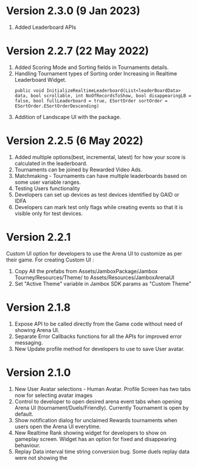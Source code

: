 # Version 2.3.0 (9 Jan 2023)
1. Added Leaderboard APIs

# Version 2.2.7 (22 May 2022)
1. Added Scoring Mode and Sorting fields in Tournaments details.
2. Handling Tournament types of Sorting order Increasing in Realtime Leaderboard Widget.
    ```
    public void InitializeRealtimeLeaderboard(List<leaderBoardData> data, bool scrollable, int NoOfRecordsToShow, bool disappearingLB = false, bool fullLeaderboard = true, ESortOrder sortOrder = ESortOrder.ESortOrderDescending)
    ```
4. Addition of Landscape UI with the package.

# Version 2.2.5 (6 May 2022)
1. Added multiple options(best, incremental, latest) for how your score is calculated in the leaderboard. 
2. Tournaments can be joined by Rewarded Video Ads.
3. Matchmaking - Tournaments can have multiple leaderboards based on some user variable ranges.
4. Testing Users functionality
5. Developers can set up devices as test devices identified by GAID or IDFA
6. Developers can mark test only flags while creating events so that it is visible only for test devices.


# Version 2.2.1
Custom UI option for developers to use the Arena UI to customize as per their game. 
For creating Custom UI :

1. Copy All the prefabs from Assets/JamboxPackage/Jambox Tourney/Resources/Theme/ to Assets/Resources/JamboxArenaUI
2. Set "Active Theme" variable in Jambox SDK params as "Custom Theme"


# Version 2.1.8

1. Expose API to be called directly from the Game code without need of showing Arena UI.
2. Separate Error Callbacks functions for all the APIs for improved error messaging.
3. New Update profile method for developers to use to save User avatar.


# Version 2.1.0
1. New User Avatar selections - Human Avatar. Profile Screen has two tabs now for selecting avatar images
2. Control to developer to open desired arena event tabs when opening Arena UI (tournament/Duels/Friendly). Currently Tournament is open by default.
3. Show notification dialog for unclaimed Rewards tournaments when users open the Arena UI everytime. 
4. New Realtime Rank showing widget for developers to show on gameplay screen. Widget has an option for fixed and disappearing behaviour. 
5. Replay Data interval time string conversion bug. Some duels replay data were not showing the



